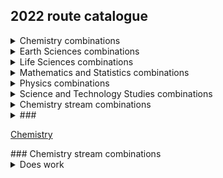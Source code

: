 ## 2022 route catalogue

<details>
  <summary>Chemistry combinations</summary>  
  
  * Inorganic & Materials Chemistry + Physics  
  * Inorganic & Materials Chemistry + History, Philosophy and Social Studies of Science  
  * Organic Chemistry + Biomedical Sciences  
  * Organic Chemistry + Genetics, Evolution and Environment  
  * Organic Chemistry + Molecular and Cell Biology  
  * Organic Chemistry + Neuroscience and Psychology  
  * Organic Chemistry + History, Philosophy and Social Studies of Science  
  * Physical Chemistry  
  * Physical Chemistry + Astrophysics  
  * Physical Chemistry + Physics  
  * Physical Chemistry + Geophysical Sciences  
  * Physical Chemistry + (Maths & Stats)  
  * Physical Chemistry + History, Philosophy and Social Studies of Science
</details>

<details>
  <summary>Earth Sciences combinations</summary>
  
  * Earth and Environment + Genetics, Evolution and Environment  
  * Earth and Environment + History, Philosophy and Social Studies of Science  
  * Geophysical Sciences + Physical Chemistry  
  * Geophysical Sciences + Astrophysics  
  * Geophysical Sciences + Physics  
  * Geophysical Sciences + History, Philosophy and Social Studies of Science  
</details>

<details>
  <summary>Life Sciences combinations</summary>
Biomedical Sciences + Organic Chemistry
Biomedical Sciences + Medical Physics
Biomedical Sciences + (Maths & Stats)
Biomedical Sciences + History, Philosophy and Social Studies of Science
Genetics, Evolution and Environment

Genetics, Evolution and Environment + Organic Chemistry
Genetics, Evolution and Environment + Earth and Environment
Genetics, Evolution and Environment + (Maths and Stats)
Genetics, Evolution and Environment + History, Philosophy and Social Studies of Science
Molecular and Cell Biology

Molecular and Cell Biology + Astrophysics
Molecular and Cell Biology + Physics
Molecular and Cell Biology + Organic Chemistry
Molecular and Cell Biology + (Maths & Stats)
Molecular and Cell Biology + History, Philosophy and Social Studies of Science
Neuroscience and Psychology

Neuroscience and Psychology + Organic Chemistry
Neuroscience and Psychology + Medical Physics
Neuroscience and Psychology + (Maths & Stats)
Neuroscience and Psychology + History, Philosophy and Social Studies of Science
</details>

<details>
  <summary>Mathematics and Statistics combinations</summary>
  
  * (Maths & Stats) + Physical Chemistry
  * (Maths & Stats) + Biomedical Sciences
  * (Maths & Stats) + Genetics, Evolution and Environment
  * (Maths & Stats) + Molecular and Cell Biology
  * (Maths & Stats) + Neuroscience and Psychology
  * (Maths & Stats) + Physics
  * (Maths & Stats) + Astrophysics
  
  NOTE: Maths & Stats can only be pursued as a minor stream - your other stream MUST be your major stream for year 3 (and year 4 if you stay for the MSci).

</details>

<details>
  <summary>Physics combinations</summary>

  * Astrophysics + Physical Chemistry
  * Astrophysics + Geophysical Sciences
  * Astrophysics + Molecular and Cell Biology
  * Astrophysics + History, Philosophy and Social Studies of Science
  * Astrophysics + (Maths & Stats)
  * Physics + Inorganic and Materials Chemistry
  * Physics + Physical Chemistry
  * Physics + Geophysical Sciences
  * Physics + Molecular and Cell Biology
  * Physics + (Maths & Stats)
  * Physics + History, Philosophy and Social Studies of Science
  * Medical Physics + Biomedical Sciences
  * Medical Physics + Neuroscience and Psychology
  * Medical Physics + History, Philosophy and Social Studies of Science
  
</details>

<details>
  <summary>Science and Technology Studies combinations</summary>

  * History, Philosophy and Social Studies of Science + Inorganic & Materials Chemistry
  * History, Philosophy and Social Studies of Science + Organic Chemistry
  * History, Philosophy and Social Studies of Science + Physical Chemistry
  * History, Philosophy and Social Studies of Science + Earth and Environment
  * History, Philosophy and Social Studies of Science + Geophysical Sciences
  * History, Philosophy and Social Studies of Science + Biomedical Sciences
  * History, Philosophy and Social Studies of Science + Genetics, Evolution and Environment
  * History, Philosophy and Social Studies of Science + Molecular and Cell Biology
  * History, Philosophy and Social Studies of Science + Neuroscience and Psychology
  * History, Philosophy and Social Studies of Science + Astrophysics
  * History, Philosophy and Social Studies of Science + Physics
  * History, Philosophy and Social Studies of Science + Medical Physics 
  
  
</details>






<details>
  <summary>Chemistry stream combinations</summary>
  Your content here...  
  
  > markup like blockquotes should even work on github!  
  
  more content here...
</details>

<details>
  <summary>###</summary>
  Your content here...
  > markup like blockquote's should even work on github!
  more content here...
</details>


[Chemistry](#CHM)
<div id="CHM"></div>
### Chemistry stream combinations
<details><summary>Does work</summary>  
[hi](https://hello.ca) 
</details>
